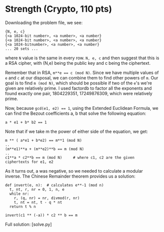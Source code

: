 # Strength (Crypto, 110 pts)

Downloading the problem file, we see:

	{N, e, c}
	{<a 1024-bit number>, <a number>, <a number}
	{<a 1024-bit number>, <a number>, <a number}
	{<a 1024-bitnumber>, <a number>, <a number}
	... 20 sets ...

where `N` value is the same in every row. `N, e, c` and then suggest that this is a RSA cipher, with (N,e) being the public key and c being the ciphertext.

Remember that in RSA, `m**e == c (mod N)`. Since we have multiple values of `e` and `c` at our disposal, we can combine them to find other powers of `m`. Our goal is to find `m (mod N)`, which should be possible if two of the `e`'s we're given are relatively prime. I used factordb to factor all the exponents and found exactly one pair, 1804229351, 17249876309, which were relatively prime.

Now, because `gcd(e1, e2) == 1`, using the Extended Euclidean Formula, we can find the Bezout coefficients a, b that solve the following equation:

    a * e1 + b* b2 == 1

Note that if we take m the power of either side of the equation, we get:

    m ** ( a*e1 + b*e2) == m**1 (mod N)
    ..
    (m**e1)**a + (m**e2)**b == m (mod N)
    ..
    c1**a * c2**b == m (mod N)     # where c1, c2 are the given ciphertexts for e1, e2

As it turns out, a was negative, so we needed to calculate a modular inverse. The Chinese Remainder theorem provides us a solution:

    def invert(e, n):  # calculates e**-1 (mod n)
      t, nt, r, nr = 0, 1, n, e
      while nr:
        r, (q, nr) = nr, divmod(r, nr)
        t, nt = nt, t - q * nt
      return t % n

    invert(c1 ** (-a)) * c2 ** b == m

Full solution: [solve.py]



 
